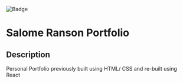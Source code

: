 ![Badge](https://badgen.net/badge/license/MIT/blue)

# Salome Ranson Portfolio

## Description
Personal Portfolio previously built using HTML/ CSS and re-built using React 
